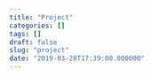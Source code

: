 ```yaml
---
title: "Project"
categories: []
tags: []
draft: false
slug: "project"
date: "2019-03-28T17:39:00.000000"
---
```



